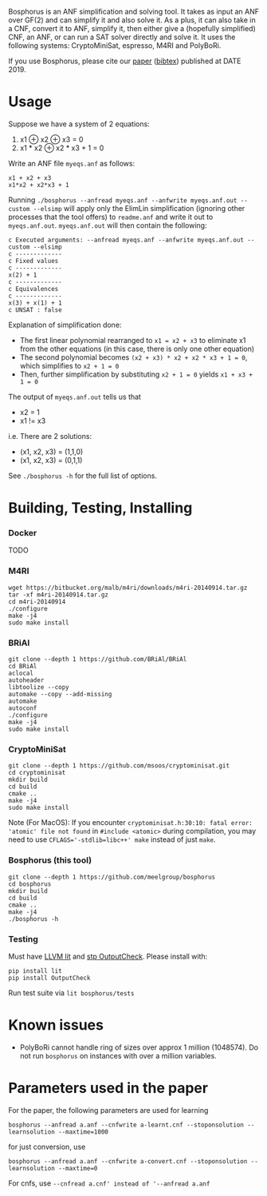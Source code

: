 Bosphorus is an ANF simplification and solving tool. It takes as input an ANF over GF(2) and can simplify it and also solve it. As a plus, it can also take in a CNF, convert it to ANF, simplify it, then either give a (hopefully simplified) CNF, an ANF, or can run a SAT solver directly and solve it. It uses the following systems: CryptoMiniSat, espresso, M4RI and PolyBoRi.

If you use Bosphorus, please cite our [paper](https://www.comp.nus.edu.sg/~meel/Papers/date-cscm19.pdf) ([bibtex](https://www.comp.nus.edu.sg/~meel/bib/CSCM19.bib)) published at DATE 2019.

# Usage
Suppose we have a system of 2 equations:
1. x1 ⊕ x2 ⊕ x3 = 0
2. x1 \* x2 ⊕ x2 \* x3 + 1 = 0

Write an ANF file `myeqs.anf` as follows:
```
x1 + x2 + x3
x1*x2 + x2*x3 + 1
```

Running `./bosphorus --anfread myeqs.anf --anfwrite myeqs.anf.out --custom --elsimp` will apply only the ElimLin simplification (ignoring other processes that the tool offers) to `readme.anf` and write it out to `myeqs.anf.out`. `myeqs.anf.out` will then contain the following:
```
c Executed arguments: --anfread myeqs.anf --anfwrite myeqs.anf.out --custom --elsimp
c -------------
c Fixed values
c -------------
x(2) + 1
c -------------
c Equivalences
c -------------
x(3) + x(1) + 1
c UNSAT : false
```
Explanation of simplification done:
* The first linear polynomial rearranged to `x1 = x2 + x3` to eliminate x1 from the other equations (in this case, there is only one other equation)
* The second polynomial becomes `(x2 + x3) * x2 + x2 * x3 + 1 = 0`, which simplifies to `x2 + 1 = 0`
* Then, further simplification by substituting `x2 + 1 = 0` yields `x1 + x3 + 1 = 0`


The output of `myeqs.anf.out` tells us that
* x2 = 1
* x1 != x3

i.e. There are 2 solutions:
* (x1, x2, x3) = (1,1,0)
* (x1, x2, x3) = (0,1,1)

See `./bosphorus -h` for the full list of options.

# Building, Testing, Installing

### Docker
TODO

### M4RI
```
wget https://bitbucket.org/malb/m4ri/downloads/m4ri-20140914.tar.gz
tar -xf m4ri-20140914.tar.gz
cd m4ri-20140914
./configure
make -j4
sudo make install
```

### BRiAl
```
git clone --depth 1 https://github.com/BRiAl/BRiAl
cd BRiAl
aclocal
autoheader
libtoolize --copy
automake --copy --add-missing
automake
autoconf
./configure
make -j4
sudo make install
```

### CryptoMiniSat
```
git clone --depth 1 https://github.com/msoos/cryptominisat.git
cd cryptominisat
mkdir build
cd build
cmake ..
make -j4
sudo make install
```
Note (For MacOS): If you encounter `cryptominisat.h:30:10: fatal error: 'atomic' file not found` in `#include <atomic>` during compilation, you may need to use `CFLAGS='-stdlib=libc++' make` instead of just `make`.

### Bosphorus (this tool)
```
git clone --depth 1 https://github.com/meelgroup/bosphorus
cd bosphorus
mkdir build
cd build
cmake ..
make -j4
./bosphorus -h
```

### Testing
Must have [LLVM lit](https://github.com/llvm-mirror/llvm/tree/master/utils/lit) and [stp OutputCheck](https://github.com/stp/OutputCheck). Please install with:
```
pip install lit
pip install OutputCheck
```
Run test suite via `lit bosphorus/tests`

# Known issues
- PolyBoRi cannot handle ring of sizes over approx 1 million (1048574). Do not run `bosphorus` on instances with over a million variables.

# Parameters used in the paper
For the paper, the following parameters are used for learning
```
bosphorus --anfread a.anf --cnfwrite a-learnt.cnf --stoponsolution --learnsolution --maxtime=1000
```

for just conversion, use
```
bosphorus --anfread a.anf --cnfwrite a-convert.cnf --stoponsolution --learnsolution --maxtime=0
``` 

For cnfs, use `--cnfread a.cnf' instead of '--anfread a.anf`
